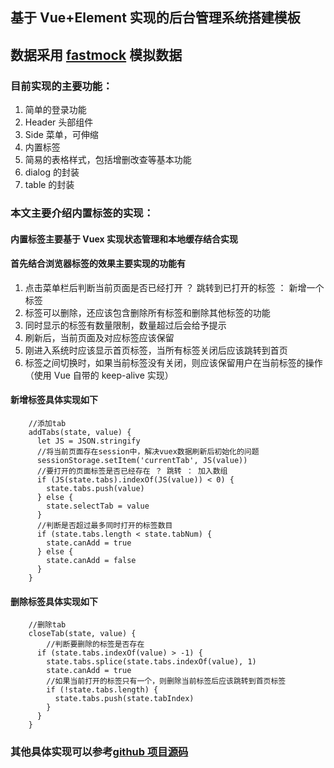 ## 基于 Vue+Element 实现的后台管理系统搭建模板

## 数据采用 [fastmock](https://www.fastmock.site/#/) 模拟数据

### 目前实现的主要功能：

1. 简单的登录功能
2. Header 头部组件
3. Side 菜单，可伸缩
4. 内置标签
5. 简易的表格样式，包括增删改查等基本功能
6. dialog 的封装
7. table 的封装

### 本文主要介绍内置标签的实现：

#### 内置标签主要基于 Vuex 实现状态管理和本地缓存结合实现

#### 首先结合浏览器标签的效果主要实现的功能有

1. 点击菜单栏后判断当前页面是否已经打开 ？ 跳转到已打开的标签 ： 新增一个标签
2. 标签可以删除，还应该包含删除所有标签和删除其他标签的功能
3. 同时显示的标签有数量限制，数量超过后会给予提示
4. 刷新后，当前页面及对应标签应该保留
5. 刚进入系统时应该显示首页标签，当所有标签关闭后应该跳转到首页
6. 标签之间切换时，如果当前标签没有关闭，则应该保留用户在当前标签的操作（使用 Vue 自带的 keep-alive 实现）

#### 新增标签具体实现如下

```
    //添加tab
    addTabs(state, value) {
      let JS = JSON.stringify
      //将当前页面存在session中，解决vuex数据刷新后初始化的问题
      sessionStorage.setItem('currentTab', JS(value))
      //要打开的页面标签是否已经存在 ？ 跳转 ： 加入数组
      if (JS(state.tabs).indexOf(JS(value)) < 0) {
        state.tabs.push(value)
      } else {
        state.selectTab = value
      }
      //判断是否超过最多同时打开的标签数目
      if (state.tabs.length < state.tabNum) {
        state.canAdd = true
      } else {
        state.canAdd = false
      }
    }

```

#### 删除标签具体实现如下

```
    //删除tab
    closeTab(state, value) {
        //判断要删除的标签是否存在
      if (state.tabs.indexOf(value) > -1) {
        state.tabs.splice(state.tabs.indexOf(value), 1)
        state.canAdd = true
        //如果当前打开的标签只有一个，则删除当前标签后应该跳转到首页标签
        if (!state.tabs.length) {
          state.tabs.push(state.tabIndex)
        }
      }
    }

```

### 其他具体实现可以参考[github 项目源码](https://github.com/BLZC/vue-template)
